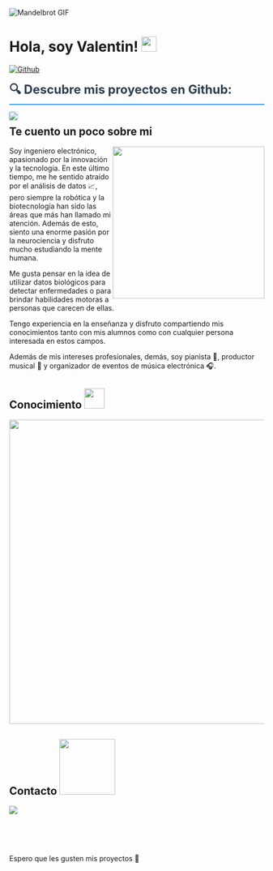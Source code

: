 ![Mandelbrot GIF](https://media.giphy.com/media/1n92hYPiFQ0efcCtrF/giphy.gif)

<h1> Hola, soy Valentin! <img src="https://raw.githubusercontent.com/MartinHeinz/MartinHeinz/master/wave.gif" width=30px> </h1>

[![Github](https://img.shields.io/github/followers/Aditya664?label=Follow&style=social)](https://github.com/valentinbarco)
<div style='font-size:24px; font-weight:bold; color: #2c3e50; border-bottom: 2px solid #3498DB; padding-bottom: 5px; margin-bottom: 10px;'>🔍 Descubre mis proyectos en Github:</div>
<p align="left" style="text-align: left; margin-bottom: 5px;">
  <a href="https://github.com/valentinbarco" target="_blank">
    <img src="https://readme-typing-svg.herokuapp.com?color=3498DB&size=22&center=false&vCenter=true&multiline=true&width=500&height=200&speed=3000&lines=-+Robótica;-+Electrónica;-+Análisis+de+Datos;-+Big+Data;-+Machine+Learning;-+Deep+Learning;" style="border-radius: 1px; box-shadow: 0px 0px 5px rgba(52, 152, 219, 0.4);">
  </a>
</p>

<h2 style="margin-top: 10px;"> Te cuento un poco sobre mi </h2>


<img src="https://media.giphy.com/media/ITRemFlr5tS39AzQUL/giphy.gif" align="right" width="300">

Soy ingeniero electrónico, apasionado por la innovación y la tecnología. En este último tiempo, me he sentido atraído por el análisis de datos :chart_with_upwards_trend:, pero siempre la robótica y la biotecnología han sido las áreas que más han llamado mi atención. Además de esto, siento una enorme pasión por la neurociencia y disfruto mucho estudiando la mente humana.

Me gusta pensar en la idea de utilizar datos biológicos para detectar enfermedades o para brindar habilidades motoras a personas que carecen de ellas.

Tengo experiencia en la enseñanza y disfruto compartiendo mis conocimientos tanto con mis alumnos como con cualquier persona interesada en estos campos.

Además de mis intereses profesionales, demás, soy pianista 🎹, productor musical 🎵 y organizador de eventos de música electrónica 🎧.

<h2> Conocimiento <img src = "https://media2.giphy.com/media/QssGEmpkyEOhBCb7e1/giphy.gif?cid=ecf05e47a0n3gi1bfqntqmob8g9aid1oyj2wr3ds3mg700bl&rid=giphy.gif" width = 40px> </h2>
<p align="left">
  <a href="https://skillicons.dev">
    <img src="https://skillicons.dev/icons?i=python,cpp,c,matlab,octave,js,tensorflow,pytorch,arduino,raspberrypi,git" width = 600px />
  </a>
</p>

<h2> Contacto  <img src='https://raw.githubusercontent.com/ShahriarShafin/ShahriarShafin/main/Assets/handshake.gif' width="110px"> </h2>
<p align="left">
  <a href="https://www.linkedin.com/in/valentin-barco"><img src="https://skillicons.dev/icons?i=linkedin" /></a>
</p>
  
<br>
<br>
  <br>
  
Espero que les gusten mis proyectos :raised_hands:

